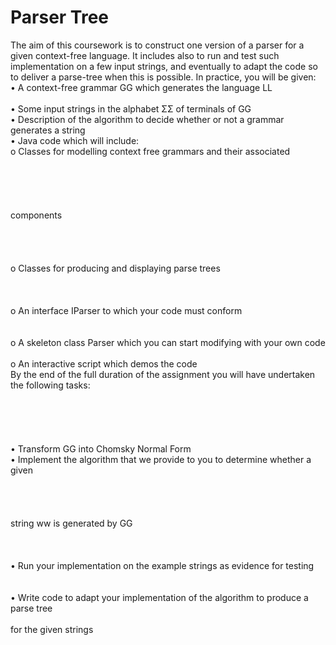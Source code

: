 # Parser Tree
The aim of this coursework is to construct one version of a parser for a given context-free
language. It includes also to run and test such implementation on a few input strings, and
eventually to adapt the code so to deliver a parse-tree when this is possible.
In practice, you will be given:<br />
• A context-free grammar GG which generates the language LL<br /><br />
• Some input strings in the alphabet ΣΣ of terminals of GG<br />
• Description of the algorithm to decide whether or not a grammar generates a string<br />
• Java code which will include:<br />
o Classes for modelling context free grammars and their associated<br /><br /><br /><br /><br /><br />
components<br /><br /><br /><br /><br />
o Classes for producing and displaying parse trees<br /><br /><br /><br />
o An interface IParser to which your code must conform<br /><br /><br />
o A skeleton class Parser which you can start modifying with your own code<br /><br />
o An interactive script which demos the code<br />
By the end of the full duration of the assignment you will have undertaken the following
tasks:<br /><br /><br /><br /><br /><br />
• Transform GG into Chomsky Normal Form<br />
• Implement the algorithm that we provide to you to determine whether a given<br /><br /><br /><br /><br />
string ww is generated by GG<br /><br /><br /><br />
• Run your implementation on the example strings as evidence for testing<br /><br /><br />
• Write code to adapt your implementation of the algorithm to produce a parse tree<br /><br />
for the given strings<br />
